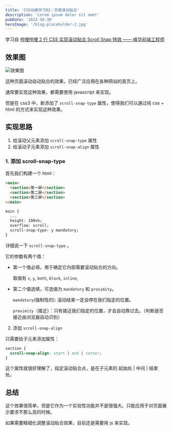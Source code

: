 ```yaml
---
title: 'CSS动画学习02：页面滚动贴合'
description: 'Lorem ipsum dolor sit amet'
pubDate: '2022-10-30'
heroImage: '/blog-placeholder-2.jpg'
---
```


学习自 [哔哩哔哩 2 行 CSS 实现滚动贴合 Scroll Snap 特效 —— 峰华前端工程师](https://www.bilibili.com/video/BV1R3411r79d/?spm_id_from=333.788&vd_source=cbb9bae25f5ac9e51f8ff965eb794230)

<!-- more -->

## 效果图

![效果图](https://raw.githubusercontent.com/harmless7/blogImgHost/main/imgs/202212081150196.gif?token=ASN72AE5NDYZD7SYUOX4M53DSFPUI)

这种页面滚动自动贴合的效果，已经广泛应用在各种网站的首页上。

通常要实现这种效果，都需要使用 javascript 来实现。

但是在 css3 中，新添加了 `scroll-snap-type` 属性，使得我们可以通过纯 css + html 的方式来实现这种效果。

## 实现思路

1. 给滚动父元素添加 `scroll-snap-type` 属性
2. 给滚动子元素添加 `scroll-snap-align` 属性

### 1. 添加 scroll-snap-type

首先我们构建一个 html：

```html
<main>
  <section>第一屏</section>
  <section>第二屏</section>
  <section>第三屏</section>
</main>
```

```css
main {
  ...
  height: 100vh;
  overflow: scroll;
  scroll-snap-type: y mandatory;
}
```

详细说一下 `scroll-snap-type` 。

它的参数有两个值：

- 第一个值必填，用于确定它内部需要滚动贴合的方向。

  取值有 `x`, `y`, `both`, `block`, `inline`,

- 第二个值选填，可选值为 `mandatory` 和 `proximity`。

  `mandatory`(强制性的): 滚动结束一定会停在我们指定的位置。

  `proximity`（接近）：只有接近我们指定的位置，才会自动靠过去。（判断是否接近由浏览器自动识别）

2. 添加 `scroll-snap-align`

只需要给子元素添加属性：

```css
section {
  scroll-snap-align: start | end | center;
}
```

这个属性就很好理解了，指定滚动贴合点，是在子元素的 起始处 | 中间 | 结束处。

## 总结

这个效果很简单，但是它作为一个实验性功能并不是很强大。只能应用于对页面展示要求不那么高的时候。

如果需要精细化调整滚动贴合效果，目前还是需要用 js 来实现。
